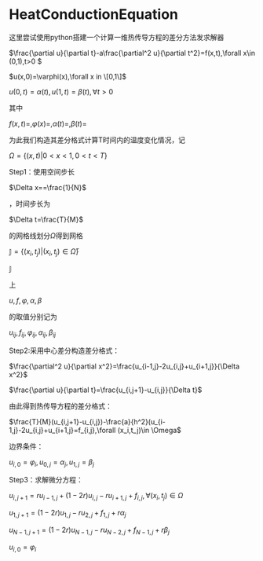 # HeatConductionEquation
这里尝试使用python搭建一个计算一维热传导方程的差分方法发求解器

$\frac{\partial u}{\partial t}-a\frac{\partial^2 u}{\partial t^2}=f(x,t),\forall x\in (0,1),t>0 $

$u(x,0)=\varphi(x),\forall x in \[0,1\]$

$u(0,t)=\alpha(t),u(1,t)=\beta(t),\forall t>0$

其中

$f(x,t)=,\varphi(x)=,\alpha(t)=,\beta(t)=$

为此我们构造其差分格式计算T时间内的温度变化情况，记

$\Omega=\{(x,t)| 0<x<1,0<t<T\}$

Step1：使用空间步长

$\Delta x==\frac{1}{N}$

，时间步长为

$\Delta t=\frac{T}{M}$

的网格线划分$\Omega$得到网格

$\mathbb{J}=\{(x_i,t_j) |(x_i,t_j) \in \bar{\Omega} \}$

$\mathbb{J}$

上

$u,f,\varphi,\alpha,\beta$

的取值分别记为

$u_{ij},f_{ij},\varphi_{ij},\alpha_{ij},\beta_{ij}$

Step2:采用中心差分构造差分格式：

$\frac{\partial^2 u}{\partial x^2}=\frac{u_{i-1,j}-2u_{i,j}+u_{i+1,j}}{\Delta x^2}$

$\frac{\partial u}{\partial t}=\frac{u_{i,j+1}-u_{i,j}}{\Delta t}$

由此得到热传导方程的差分格式：

$\frac{T}{M}(u_{i,j+1}-u_{i,j})-\frac{a}{h^2}(u_{i-1,j}-2u_{i,j}+u_{i+1,j}=f_{i,j},\forall (x_i,t_j)\in \Omega$

边界条件：

$u_{i,0}=\varphi_{i},u_{0,j}=\alpha_{j},u_{1,j}=\beta_{j}$

Step3：求解微分方程： 

$u_{i,j+1}=ru_{i-1,j}+(1-2r)u_{i,j}-ru_{i+1,j}+f_{i,j}, \forall (x_i,t_j)\in \Omega$

$u_{1,j+1}=(1-2r)u_{1,j}-ru_{2,j}+f_{1,j}+r\alpha_{j}$

$u_{N-1,j+1}=(1-2r)u_{N-1,j}-ru_{N-2,j}+f_{N-1,j}+r\beta_{j}$  

$u_{i,0}=\varphi_{i}$
